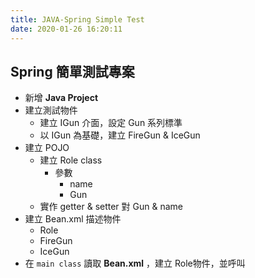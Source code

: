 ```yaml
---
title: JAVA-Spring Simple Test
date: 2020-01-26 16:20:11
---
```

## Spring 簡單測試專案
* 新增 **Java Project**
* 建立測試物件
    * 建立 IGun 介面，設定 Gun 系列標準
    * 以 IGun 為基礎，建立 FireGun & IceGun
* 建立 POJO
    * 建立 Role class 
        * 參數
            * name
            * Gun
    * 實作 getter & setter 對 Gun & name
* 建立 Bean.xml 描述物件
    * Role
    * FireGun
    * IceGun
* 在 `main class` 讀取 **Bean.xml** ，建立 Role物件，並呼叫 